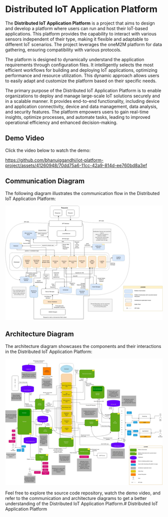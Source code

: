 # Distributed IoT Application Platform

The **Distributed IoT Application Platform** is a project that aims to design and develop a platform where users can run and host their IoT-based applications. This platform provides the capability to interact with various sensors independent of their type, making it flexible and adaptable to different IoT scenarios. The project leverages the oneM2M platform for data gathering, ensuring compatibility with various protocols.

The platform is designed to dynamically understand the application requirements through configuration files. It intelligently selects the most efficient workflows for building and deploying IoT applications, optimizing performance and resource utilization. This dynamic approach allows users to easily adapt and customize the platform based on their specific needs.

The primary purpose of the Distributed IoT Application Platform is to enable organizations to deploy and manage large-scale IoT solutions securely and in a scalable manner. It provides end-to-end functionality, including device and application connectivity, device and data management, data analysis, and security features. The platform empowers users to gain real-time insights, optimize processes, and automate tasks, leading to improved operational efficiency and enhanced decision-making.

## Demo Video

Click the video below to watch the demo:

https://github.com/bhanujggandhi/iot-platform-project/assets/41260948/70dd75a6-11cc-42a9-814d-ee760bd8a3ef


## Communication Diagram

The following diagram illustrates the communication flow in the Distributed IoT Application Platform:

![Communication Diagram](artifacts/Communication%20Model.jpg)

## Architecture Diagram

The architecture diagram showcases the components and their interactions in the Distributed IoT Application Platform:

![Architecture Diagram](artifacts/Architecture%20Diagram.jpg)

Feel free to explore the source code repository, watch the demo video, and refer to the communication and architecture diagrams to get a better understanding of the Distributed IoT Application Platform.# Distributed IoT Application Platform
